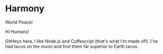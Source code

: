 # Harmony
World Peace!

Hi Humans!

GitHeys here, I like Node.js and Coffescript (that's what I'm made of!).
I've had tacos on the moon and find them far superior  to Earth tacos.
